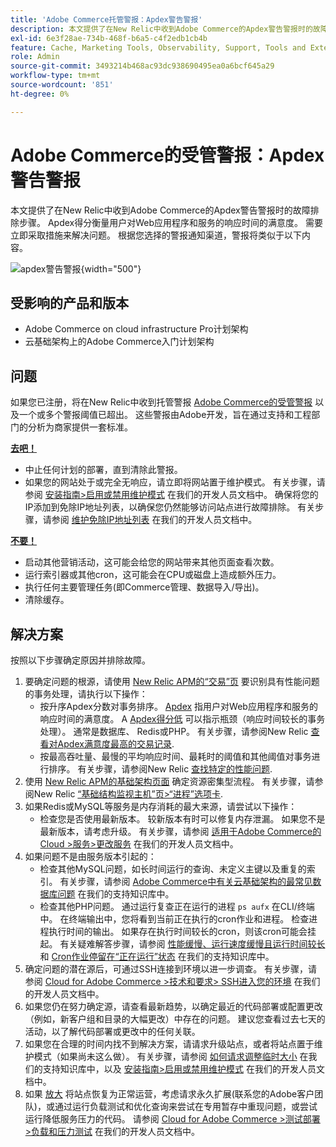 ```yaml
---
title: 'Adobe Commerce托管警报：Apdex警告警报'
description: 本文提供了在New Relic中收到Adobe Commerce的Apdex警告警报时的故障排除步骤。 Apdex得分衡量用户对Web应用程序和服务的响应时间的满意度。 需要立即采取措施来解决问题。 根据您选择的警报通知渠道，警报将类似于以下内容。
exl-id: 6e3f28ae-734b-468f-b6a5-c4f2edb1cb4b
feature: Cache, Marketing Tools, Observability, Support, Tools and External Services
role: Admin
source-git-commit: 3493214b468ac93dc938690495ea0a6bcf645a29
workflow-type: tm+mt
source-wordcount: '851'
ht-degree: 0%

---
```


# Adobe Commerce的受管警报：Apdex警告警报

本文提供了在New Relic中收到Adobe Commerce的Apdex警告警报时的故障排除步骤。 Apdex得分衡量用户对Web应用程序和服务的响应时间的满意度。 需要立即采取措施来解决问题。 根据您选择的警报通知渠道，警报将类似于以下内容。

![apdex警告警报](assets/apdex-warning-magento-managed.png){width="500"}

## 受影响的产品和版本

* Adobe Commerce on cloud infrastructure Pro计划架构
* 云基础架构上的Adobe Commerce入门计划架构

## 问题

如果您已注册，将在New Relic中收到托管警报 [Adobe Commerce的受管警报](/help/support-tools/managed-alerts-for-adobe-commerce/managed-alerts-for-magento-commerce.md) 以及一个或多个警报阈值已超出。 这些警报由Adobe开发，旨在通过支持和工程部门的分析为商家提供一套标准。

<u> **去吧！** </u>

* 中止任何计划的部署，直到清除此警报。
* 如果您的网站处于或完全无响应，请立即将网站置于维护模式。 有关步骤，请参阅  [安装指南>启用或禁用维护模式](https://devdocs.magento.com/guides/v2.4/install-gde/install/cli/install-cli-subcommands-maint.html?itm_source=devdocs&amp;itm_medium=search_page&amp;itm_campaign=federated_search&amp;itm_term=mainten) 在我们的开发人员文档中。 确保将您的IP添加到免除IP地址列表，以确保您仍然能够访问站点进行故障排除。 有关步骤，请参阅 [维护免除IP地址列表](https://devdocs.magento.com/guides/v2.4/install-gde/install/cli/install-cli-subcommands-maint.html?itm_source=devdocs&amp;itm_medium=search_page&amp;itm_campaign=federated_search&amp;itm_term=mainten#instgde-cli-maint-exempt) 在我们的开发人员文档中。

<u>**不要！**</u>

* 启动其他营销活动，这可能会给您的网站带来其他页面查看次数。
* 运行索引器或其他cron，这可能会在CPU或磁盘上造成额外压力。
* 执行任何主要管理任务(即Commerce管理、数据导入/导出)。
* 清除缓存。

## 解决方案

按照以下步骤确定原因并排除故障。

1. 要确定问题的根源，请使用 [New Relic APM的“交易”页](https://docs.newrelic.com/docs/apm/applications-menu/monitoring/transactions-page-find-specific-performance-problems) 要识别具有性能问题的事务处理，请执行以下操作：
   * 按升序Apdex分数对事务排序。 [Apdex](https://docs.newrelic.com/docs/apm/new-relic-apm/apdex/apdex-measure-user-satisfaction) 指用户对Web应用程序和服务的响应时间的满意度。 A [Apdex得分低](/help/support-tools/managed-alerts-for-adobe-commerce/managed-alerts-for-magento-commerce-apdex-warning-alert.md) 可以指示瓶颈（响应时间较长的事务处理）。 通常是数据库、 Redis或PHP。 有关步骤，请参阅New Relic [查看对Apdex满意度最高的交易记录](https://docs.newrelic.com/docs/apm/new-relic-apm/apdex/view-your-apdex-score#apdex-dissat).
   * 按最高吞吐量、最慢的平均响应时间、最耗时的阈值和其他阈值对事务进行排序。 有关步骤，请参阅New Relic [查找特定的性能问题](https://docs.newrelic.com/docs/apm/applications-menu/monitoring/transactions-page-find-specific-performance-problems).
1. 使用 [New Relic APM的基础架构页面](https://docs.newrelic.com/docs/infrastructure/infrastructure-ui-pages/infra-hosts-ui-page/) 确定资源密集型流程。 有关步骤，请参阅New Relic [“基础结构监视主机”页>“进程”选项卡](https://docs.newrelic.com/docs/infrastructure/infrastructure-ui-pages/infra-hosts-ui-page/#processes).
1. 如果Redis或MySQL等服务是内存消耗的最大来源，请尝试以下操作：
   * 检查您是否使用最新版本。 较新版本有时可以修复内存泄漏。 如果您不是最新版本，请考虑升级。 有关步骤，请参阅 [适用于Adobe Commerce的Cloud >服务>更改服务](https://experienceleague.adobe.com/docs/commerce-cloud-service/user-guide/configure/service/services-yaml.html) 在我们的开发人员文档中。
1. 如果问题不是由服务版本引起的：
   * 检查其他MySQL问题，如长时间运行的查询、未定义主键以及重复的索引。 有关步骤，请参阅 [Adobe Commerce中有关云基础架构的最常见数据库问题](https://experienceleague.adobe.com/docs/commerce-operations/implementation-playbook/best-practices/maintenance/resolve-database-performance-issues.html) 在我们的支持知识库中。
   * 检查其他PHP问题。 通过运行复查正在运行的进程 `ps aufx` 在CLI/终端中。 在终端输出中，您将看到当前正在执行的cron作业和进程。 检查进程执行时间的输出。 如果存在执行时间较长的cron，则该cron可能会挂起。 有关疑难解答步骤，请参阅 [性能缓慢、运行速度缓慢且运行时间较长](/help/troubleshooting/miscellaneous/slow-performance-slow-and-long-running-crons.md) 和 [Cron作业停留在“正在运行”状态](/help/troubleshooting/miscellaneous/cron-job-is-stuck-in-running-status.md) 在我们的支持知识库中。
1. 确定问题的潜在源后，可通过SSH连接到环境以进一步调查。 有关步骤，请参阅 [Cloud for Adobe Commerce >技术和要求> SSH进入您的环境](https://devdocs.magento.com/cloud/env/environments-ssh.html#ssh) 在我们的开发人员文档中。
1. 如果您仍在努力确定源，请查看最新趋势，以确定最近的代码部署或配置更改（例如，新客户组和目录的大幅更改）中存在的问题。 建议您查看过去七天的活动，以了解代码部署或更改中的任何关联。
1. 如果您在合理的时间内找不到解决方案，请请求升级站点，或者将站点置于维护模式（如果尚未这么做）。 有关步骤，请参阅 [如何请求调整临时大小](/help/how-to/general/how-to-request-temporary-magento-upsize.md) 在我们的支持知识库中，以及 [安装指南>启用或禁用维护模式](https://devdocs.magento.com/guides/v2.4/install-gde/install/cli/install-cli-subcommands-maint.html?itm_source=devdocs&amp;itm_medium=search_page&amp;itm_campaign=federated_search&amp;itm_term=mainten) 在我们的开发人员文档中。
1. 如果 [放大](/help/how-to/general/how-to-request-temporary-magento-upsize.md) 将站点恢复为正常运营，考虑请求永久扩展(联系您的Adobe客户团队)，或通过运行负载测试和优化查询来尝试在专用暂存中重现问题，或尝试运行降低服务压力的代码。 请参阅 [Cloud for Adobe Commerce >测试部署>负载和压力测试](https://devdocs.magento.com/cloud/live/stage-prod-test.html#loadtest) 在我们的开发人员文档中。
